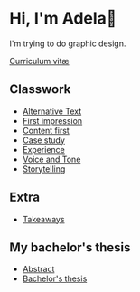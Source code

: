 # Hi, I'm Adela🥂

I'm trying to do graphic design.

<a href="https://adelakromp.myportfolio.com/en">Curriculum vitæ</a>

## Classwork

- [Alternative Text](01-alternative-text/index.md)
- [First impression](02-first-impression/index.md)
- [Content first](03-content-first/index.md)
- [Case study](04-case-study/index.md)
- [Experience](05-experience/index.md)
- [Voice and Tone](06-voice-and-tone/index.md)
- [Storytelling](09-storytelling/index.md)

## Extra

- [Takeaways](07-takeaways/index.md)

## My bachelor's thesis

- [Abstract](08-thesis-abstract/index.md)
- [Bachelor's thesis](10-thesis-presentation/index.md)

